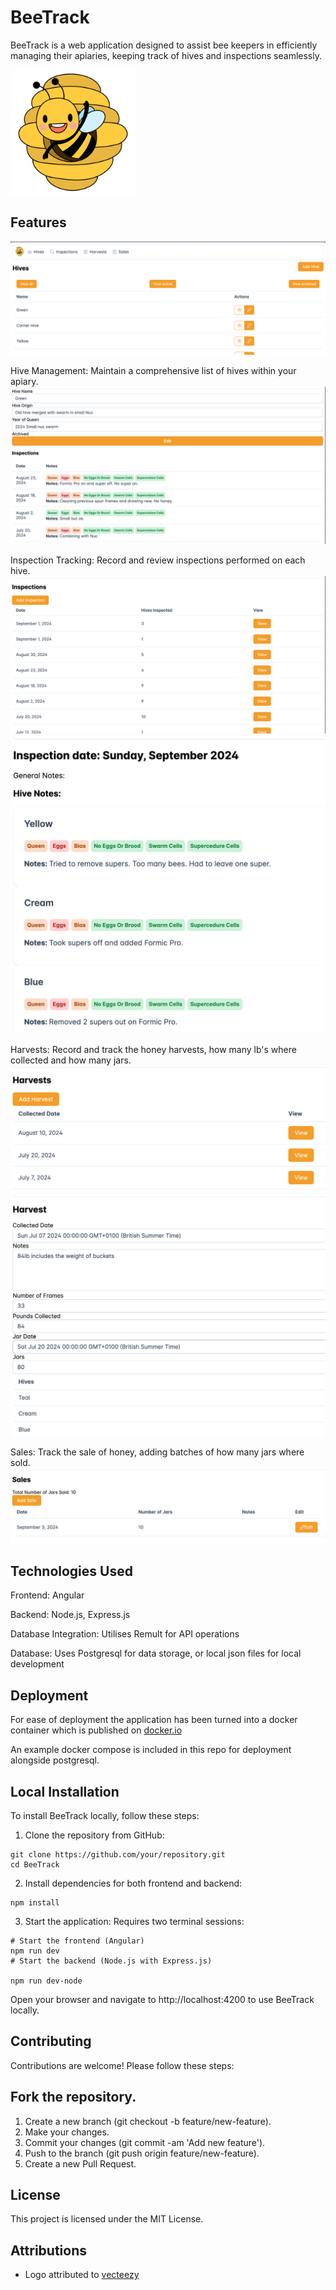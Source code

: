 # BeeTrack
BeeTrack is a web application designed to assist bee keepers in efficiently managing their apiaries, keeping track of hives and inspections seamlessly.

<img src="./src/assets/logo.png" width="200" height="200">

## Features
![Home page](/images/Home.png)

Hive Management: Maintain a comprehensive list of hives within your apiary.
![Hive view](/images/Hive.png)

Inspection Tracking: Record and review inspections performed on each hive.
![List inspections](/images/Inspections.png)
![View inspection](/images/ViewInspection.png)

Harvests: Record and track the honey harvests, how many lb's where collected and how many jars. 
![List harvests](/images/Harvests.png)
![View harvest](/images/Harvest.png)

Sales: Track the sale of honey, adding batches of how many jars where sold. 
![List sales](/images/Sales.png)



## Technologies Used
Frontend: Angular

Backend: Node.js, Express.js

Database Integration: Utilises Remult for API operations

Database: Uses Postgresql for data storage, or local json files for local development

## Deployment
For ease of deployment the application has been turned into a docker container which is published on [docker.io](https://hub.docker.com/r/mthomas564/beetrack)

An example docker compose is included in this repo for deployment alongside postgresql.

## Local Installation
To install BeeTrack locally, follow these steps:

1. Clone the repository from GitHub:

```
git clone https://github.com/your/repository.git
cd BeeTrack
```

2. Install dependencies for both frontend and backend:
```
npm install
```
3. Start the application:
Requires two terminal sessions:
```
# Start the frontend (Angular)
npm run dev
# Start the backend (Node.js with Express.js)

npm run dev-node
```
Open your browser and navigate to http://localhost:4200 to use BeeTrack locally.

## Contributing
Contributions are welcome! Please follow these steps:

## Fork the repository.
1. Create a new branch (git checkout -b feature/new-feature).
2. Make your changes.
3. Commit your changes (git commit -am 'Add new feature').
4. Push to the branch (git push origin feature/new-feature).
5. Create a new Pull Request.

## License
This project is licensed under the MIT License.

## Attributions
- Logo attributed to [vecteezy](https://www.vecteezy.com/free-png/bee)
